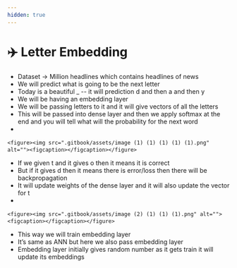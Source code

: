 ```yaml
---
hidden: true
---
```


# ✈️ Letter Embedding

* Dataset -> Million headlines which contains headlines of news
* We will predict what is going to be the next letter
* Today is a beautiful \_   -- it will prediction d and then a and then y
* We will be having an embedding layer
* We will be passing letters to it and it will give vectors of all the letters
* This will be passed into dense layer and then we apply softmax at the end and you will tell what will the probability for the next word
*

    <figure><img src=".gitbook/assets/image (1) (1) (1) (1) (1).png" alt=""><figcaption></figcaption></figure>
* If we given t and it gives o then it means it is correct
* But if it gives d then it means there is error/loss then there will be backpropagation
* It will update weights of the dense layer and it will also update the vector for t
*

    <figure><img src=".gitbook/assets/image (2) (1) (1) (1).png" alt=""><figcaption></figcaption></figure>
* This way we will train embedding layer
* It’s same as ANN but here we also pass embedding layer
* Embedding layer initially gives random number as it gets train it will update its embeddings
